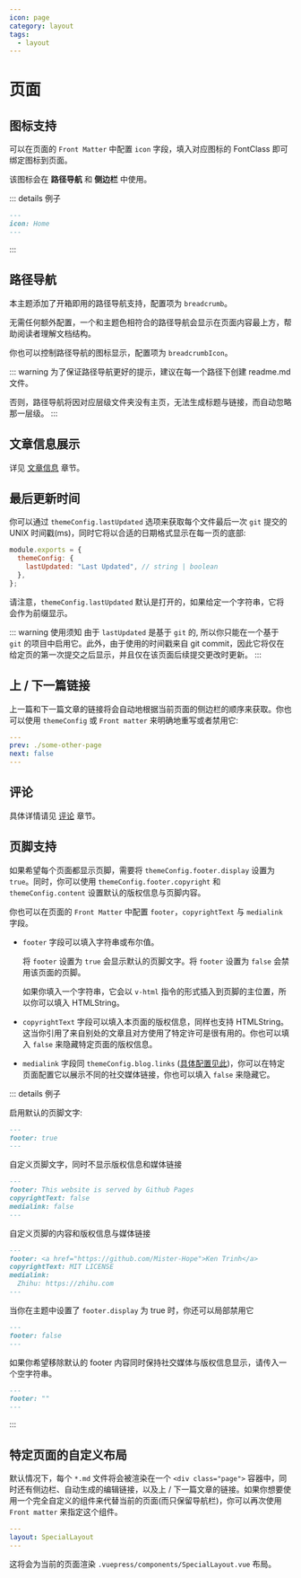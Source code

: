 ```yaml
---
icon: page
category: layout
tags:
  - layout
---
```


# 页面

## 图标支持

可以在页面的 `Front Matter` 中配置 `icon` 字段，填入对应图标的 FontClass 即可绑定图标到页面。

该图标会在 **路径导航** 和 **侧边栏** 中使用。

::: details 例子

```md
---
icon: Home
---
```

:::

## 路径导航 <MyBadge text="支持页面配置" />

本主题添加了开箱即用的路径导航支持，配置项为 `breadcrumb`。

无需任何额外配置，一个和主题色相符合的路径导航会显示在页面内容最上方，帮助阅读者理解文档结构。

你也可以控制路径导航的图标显示<MyBadge text="支持页面配置" />，配置项为 `breadcrumbIcon`。

::: warning
为了保证路径导航更好的提示，建议在每一个路径下创建 readme.md 文件。

否则，路径导航将因对应层级文件夹没有主页，无法生成标题与链接，而自动忽略那一层级。
:::

## 文章信息展示

详见 [文章信息](../feature/page-info.md) 章节。

## 最后更新时间

你可以通过 `themeConfig.lastUpdated` 选项来获取每个文件最后一次 `git` 提交的 UNIX 时间戳(ms)，同时它将以合适的日期格式显示在每一页的底部:

```js
module.exports = {
  themeConfig: {
    lastUpdated: "Last Updated", // string | boolean
  },
};
```

请注意，`themeConfig.lastUpdated` 默认是打开的，如果给定一个字符串，它将会作为前缀显示。

::: warning 使用须知
由于 `lastUpdated` 是基于 `git` 的, 所以你只能在一个基于 `git` 的项目中启用它。此外，由于使用的时间戳来自 git commit，因此它将仅在给定页的第一次提交之后显示，并且仅在该页面后续提交更改时更新。
:::

## 上 / 下一篇链接

上一篇和下一篇文章的链接将会自动地根据当前页面的侧边栏的顺序来获取。你也可以使用 `themeConfig` 或 `Front matter` 来明确地重写或者禁用它:

```yaml
---
prev: ./some-other-page
next: false
---

```

## 评论

具体详情请见 [评论](../feature/comment.md) 章节。

## 页脚支持 <MyBadge text="支持页面配置" />

如果希望每个页面都显示页脚，需要将 `themeConfig.footer.display` 设置为 `true`。同时，你可以使用 `themeConfig.footer.copyright` 和 `themeConfig.content` 设置默认的版权信息与页脚内容。

你也可以在页面的 `Front Matter` 中配置 `footer`，`copyrightText` 与 `medialink` 字段。

- `footer` 字段可以填入字符串或布尔值。

  将 `footer` 设置为 `true` 会显示默认的页脚文字。将 `footer` 设置为 `false` 会禁用该页面的页脚。

  如果你填入一个字符串，它会以 `v-html` 指令的形式插入到页脚的主位置，所以你可以填入 HTMLString。

- `copyrightText` 字段可以填入本页面的版权信息，同样也支持 HTMLString。这当你引用了来自别处的文章且对方使用了特定许可是很有用的。你也可以填入 `false` 来隐藏特定页面的版权信息。

- `medialink` 字段同 `themeConfig.blog.links` ([具体配置见此](./blog.md#可配置的项目))，你可以在特定页面配置它以展示不同的社交媒体链接，你也可以填入 `false` 来隐藏它。

::: details 例子

启用默认的页脚文字:

```md
---
footer: true
---
```

自定义页脚文字，同时不显示版权信息和媒体链接

```md
---
footer: This website is served by Github Pages
copyrightText: false
medialink: false
---
```

自定义页脚的内容和版权信息与媒体链接

```md
---
footer: <a href="https://github.com/Mister-Hope">Ken Trinh</a>
copyrightText: MIT LICENSE
medialink:
  Zhihu: https://zhihu.com
---
```

当你在主题中设置了 `footer.display` 为 true 时，你还可以局部禁用它

```md
---
footer: false
---
```

如果你希望移除默认的 footer 内容同时保持社交媒体与版权信息显示，请传入一个空字符串。

```md
---
footer: ""
---
```

:::

## 特定页面的自定义布局

默认情况下，每个 `*.md` 文件将会被渲染在一个 `<div class="page">` 容器中，同时还有侧边栏、自动生成的编辑链接，以及上 / 下一篇文章的链接。如果你想要使用一个完全自定义的组件来代替当前的页面(而只保留导航栏)，你可以再次使用 `Front matter` 来指定这个组件。

```yaml
---
layout: SpecialLayout
---

```

这将会为当前的页面渲染 `.vuepress/components/SpecialLayout.vue` 布局。
